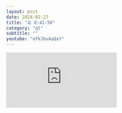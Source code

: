 ```yaml
---
layout: post
date: 2024-02-27
title: "요 8:41-50"
category: "qt"
subtitle: ""
youtube: "ofkJbvAaQxY"
---
```


<div class="youtube margin-large">
    <iframe src="https://www.youtube.com/embed/ofkJbvAaQxY" title="YouTube video player" frameborder="0" allow="accelerometer; autoplay; clipboard-write; encrypted-media; gyroscope; picture-in-picture; web-share" allowfullscreen></iframe>
</div>

